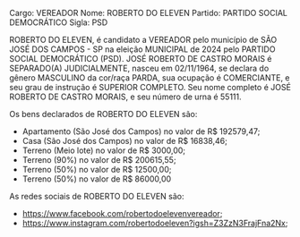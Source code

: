 Cargo: VEREADOR
Nome: ROBERTO DO ELEVEN
Partido: PARTIDO SOCIAL DEMOCRÁTICO
Sigla: PSD

ROBERTO DO ELEVEN, é candidato a VEREADOR pelo município de SÃO JOSÉ DOS CAMPOS - SP na eleição MUNICIPAL de 2024 pelo PARTIDO SOCIAL DEMOCRÁTICO (PSD).
JOSÉ ROBERTO DE CASTRO MORAIS é SEPARADO(A) JUDICIALMENTE, nasceu em 02/11/1964, se declara do gênero MASCULINO da cor/raça PARDA, sua ocupação é COMERCIANTE, e seu grau de instrução é SUPERIOR COMPLETO.
Seu nome completo é JOSÉ ROBERTO DE CASTRO MORAIS, e seu número de urna é 55111.

Os bens declarados de ROBERTO DO ELEVEN são: 
- Apartamento (São José dos Campos) no valor de R$ 192579,47;
- Casa (São José dos Campos) no valor de R$ 16838,46;
- Terreno (Meio lote) no valor de R$ 3000,00;
- Terreno (90%) no valor de R$ 200615,55;
- Terreno (50%) no valor de R$ 12500,00;
- Terreno (50%) no valor de R$ 86000,00

As redes sociais de ROBERTO DO ELEVEN são:
- https://www.facebook.com/robertodoelevenvereador;
- https://www.instagram.com/robertodoeleven?igsh=Z3ZzN3FrajFna2Nx;